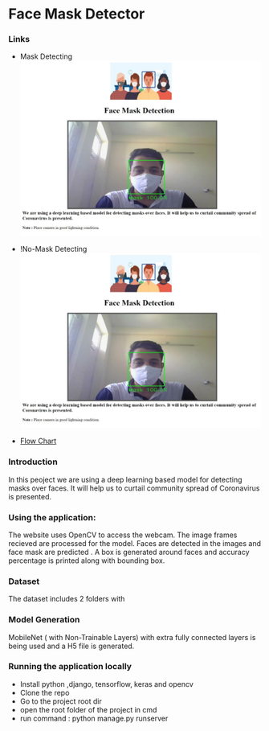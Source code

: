 # Face Mask Detector

### Links

- Mask Detecting 
![Mask Detecting](https://github.com/PrakharJindal/Face-Mask-Detection/blob/main/media/Mask.jpeg)
- !No-Mask Detecting
![No-Mask Detecting](https://github.com/PrakharJindal/Face-Mask-Detection/blob/main/media/Mask.jpeg)

- [Flow Chart](https://drive.google.com/file/d/1F21K_6y1qwv14tALZHg8-Zz6hSpj--iH/view?usp=sharing)

### Introduction

In this peoject we are using a deep learning based model for detecting masks over faces. It will help us to curtail community spread of Coronavirus is presented.

### Using the application:

The website uses OpenCV to access the webcam. The image frames recieved are processed for the model. Faces are detected in the images and face mask are predicted . A box is generated around faces and accuracy percentage is printed along with bounding box.

### Dataset

The dataset includes 2 folders with

### Model Generation

MobileNet ( with Non-Trainable Layers) with extra fully connected layers is being used and a H5 file is generated.

### Running the application locally

- Install python ,django, tensorflow, keras and opencv
- Clone the repo
- Go to the project root dir
- open the root folder of the project in cmd
- run command : python manage.py runserver

